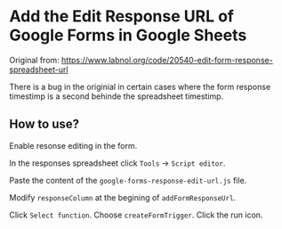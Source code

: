 # Add the Edit Response URL of Google Forms in Google Sheets

Original from:
https://www.labnol.org/code/20540-edit-form-response-spreadsheet-url

There is a bug in the originial in certain cases where the form response timestimp is a second behinde the spreadsheet timestimp.

## How to use?

Enable resonse editing in the form.

In the responses spreadsheet click `Tools` -> `Script editor`.

Paste the content of the `google-forms-response-edit-url.js` file.

Modify `responseColumn` at the begining of `addFormResponseUrl`.

Click `Select function`. Choose `createFormTrigger`. Click the run icon.